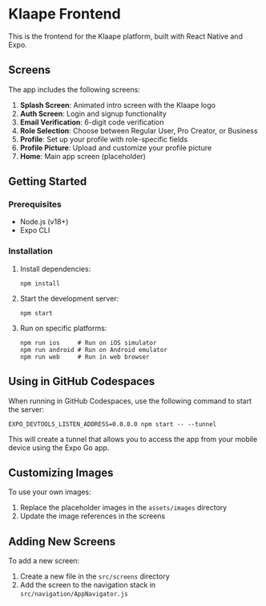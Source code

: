 # Klaape Frontend

This is the frontend for the Klaape platform, built with React Native and Expo.

## Screens

The app includes the following screens:

1. **Splash Screen**: Animated intro screen with the Klaape logo
2. **Auth Screen**: Login and signup functionality
3. **Email Verification**: 6-digit code verification
4. **Role Selection**: Choose between Regular User, Pro Creator, or Business
5. **Profile**: Set up your profile with role-specific fields
6. **Profile Picture**: Upload and customize your profile picture
7. **Home**: Main app screen (placeholder)

## Getting Started

### Prerequisites

- Node.js (v18+)
- Expo CLI

### Installation

1. Install dependencies:
   ```
   npm install
   ```

2. Start the development server:
   ```
   npm start
   ```

3. Run on specific platforms:
   ```
   npm run ios     # Run on iOS simulator
   npm run android # Run on Android emulator
   npm run web     # Run in web browser
   ```

## Using in GitHub Codespaces

When running in GitHub Codespaces, use the following command to start the server:

```
EXPO_DEVTOOLS_LISTEN_ADDRESS=0.0.0.0 npm start -- --tunnel
```

This will create a tunnel that allows you to access the app from your mobile device using the Expo Go app.

## Customizing Images

To use your own images:

1. Replace the placeholder images in the `assets/images` directory
2. Update the image references in the screens

## Adding New Screens

To add a new screen:

1. Create a new file in the `src/screens` directory
2. Add the screen to the navigation stack in `src/navigation/AppNavigator.js`